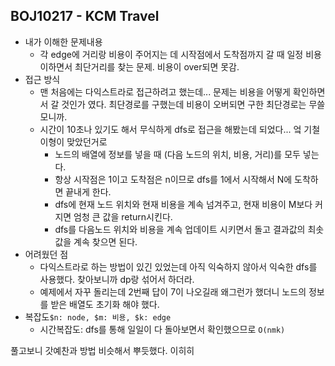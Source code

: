 ## BOJ10217 - KCM Travel

- 내가 이해한 문제내용
  - 각 edge에 거리랑 비용이 주어지는 데 시작점에서 도착점까지 갈 때 일정 비용 이하면서 최단거리를 찾는 문제. 비용이 over되면 못감.
- 접근 방식
  - 맨 처음에는 다익스트라로 접근하려고 했는데... 문제는 비용을 어떻게 확인하면서 갈 것인가 였다. 최단경로를 구했는데 비용이 오버되면 구한 최단경로는 무쓸모니까.
  - 시간이 10초나 있기도 해서 무식하게 dfs로 접근을 해봤는데 되었다... 엌 기철이형이 맞았던거로
    - 노드의 배열에 정보를 넣을 때 (다음 노드의 위치, 비용, 거리)를 모두 넣는다.
    - 항상 시작점은 1이고 도착점은 n이므로 dfs를 1에서 시작해서 N에 도착하면 끝내게 한다.
    - dfs에 현재 노드 위치와 현재 비용을 계속 넘겨주고, 현재 비용이 M보다 커지면 엄청 큰 값을 return시킨다.
    - dfs를 다음노드 위치와 비용을 계속 업데이트 시키면서 돌고 결과값의 최솟값을 계속 찾으면 된다.
- 어려웠던 점
  - 다익스트라로 하는 방법이 있긴 있었는데 아직 익숙하지 않아서 익숙한 dfs를 사용했다. 찾아보니까 dp랑 섞어서 하더라.
  - 예제에서 자꾸 돌리는데 2번째 답이 7이 나오길래 왜그런가 했더니 노드의 정보를 받은 배열도 초기화 해야 했다.
- 복잡도`$n: node, $m: 비용, $k: edge `
  - 시간복잡도:  dfs를 통해 일일이 다 돌아보면서 확인했으므로 `O(nmk)`

풀고보니 갓예찬과 방법 비슷해서 뿌듯했다. 이히히